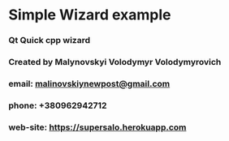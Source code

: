 # Simple Wizard example

### Qt Quick cpp wizard

### Created by Malynovskyi Volodymyr Volodymyrovich
### email: malinovskiynewpost@gmail.com
### phone: +380962942712
### web-site: https://supersalo.herokuapp.com 
